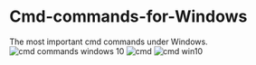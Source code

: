 # Cmd-commands-for-Windows
The most important cmd commands under Windows.
![cmd commands windows 10](https://user-images.githubusercontent.com/57651175/141676231-6e4fef5b-8491-449d-b53a-cc6532defd52.png)
![cmd ](https://user-images.githubusercontent.com/57651175/141676223-3d5fc0f2-4f50-4506-9346-7450249c8c9e.png)
![cmd win10](https://user-images.githubusercontent.com/57651175/141676218-cb3abcef-2e24-4136-b801-99c0786007b9.png)



